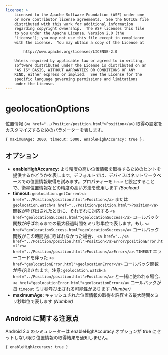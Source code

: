 ```yaml
---
license: >
    Licensed to the Apache Software Foundation (ASF) under one
    or more contributor license agreements.  See the NOTICE file
    distributed with this work for additional information
    regarding copyright ownership.  The ASF licenses this file
    to you under the Apache License, Version 2.0 (the
    "License"); you may not use this file except in compliance
    with the License.  You may obtain a copy of the License at

        http://www.apache.org/licenses/LICENSE-2.0

    Unless required by applicable law or agreed to in writing,
    software distributed under the License is distributed on an
    "AS IS" BASIS, WITHOUT WARRANTIES OR CONDITIONS OF ANY
    KIND, either express or implied.  See the License for the
    specific language governing permissions and limitations
    under the License.
---
```


geolocationOptions
==================

位置情報 (`<a href="../Position/position.html">Position</a>`) 取得の設定をカスタマイズするためのパラメーターを表します。

    { maximumAge: 3000, timeout: 5000, enableHighAccuracy: true };

オプション
-------

- __enableHighAccuracy:__ より精度の高い位置情報を取得するためのヒントを提供するかどうかを表します。デフォルトでは、デバイスはネットワークベースでの位置情報取得を試みます。プロパティーを `true` と設定することで、衛星位置情報などの精度の高い方法を使用します _(Boolean)_
- __timeout:__ `geolocation.getCurrent<a href="../Position/position.html">Position</a>` または `geolocation.watch<a href="../Position/position.html">Position</a>` 関数が呼び出されたときに、それぞれに対応する `<a href="geolocationSuccess.html">geolocationSuccess</a>` コールバック関数が呼ばれるまでの最大経過時間をミリ秒単位で表します。もし `<a href="geolocationSuccess.html">geolocationSuccess</a>` コールバック関数がこの時間内に呼ばれなかった場合、 `<a href="../<a href="../Position/position.html">Position</a>Error/positionError.html"><a href="../Position/position.html">Position</a>Error</a>.TIMEOUT` エラーコードを伴った `<a href="geolocationError.html">geolocationError</a>` コールバック関数が呼び出されます。注意: `geolocation.watch<a href="../Position/position.html">Position</a>` と一緒に使われる場合、 `<a href="geolocationError.html">geolocationError</a>` コールバックが毎 `timeout` ミリ秒呼び出される可能性があります _(Number)_
- __maximumAge:__ キャッシュされた位置情報の取得を許容する最大時間をミリ秒単位で表します _(Number)_

Android に関する注意点
--------------

Android 2.x のシミュレーターは enableHighAccuracy オプションが true にセットしない限り位置情報の取得結果を通知しません。

    { enableHighAccuracy: true }

